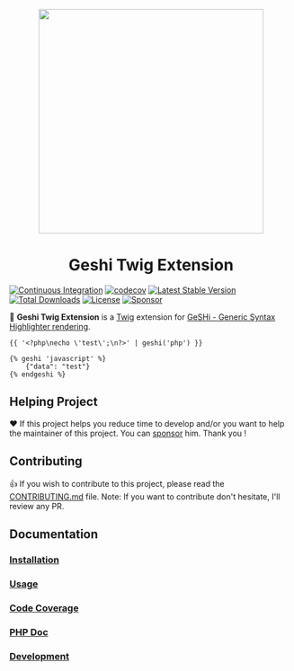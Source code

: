 <p align="center">
  <a href="https://neilime.github.io/geshi-twig-extension" target="_blank"><img src="https://repository-images.githubusercontent.com/19935239/628f1a00-eb4f-11e9-848a-0d9aa0369eee" width="400"></a>
  <h1 align="center">Geshi Twig Extension</h1>
</p>

[![Continuous Integration](https://github.com/neilime/geshi-twig-extension/actions/workflows/main-ci.yml/badge.svg)](https://github.com/neilime/geshi-twig-extension/actions/workflows/main-ci.yml)
[![codecov](https://codecov.io/gh/neilime/geshi-twig-extension/branch/main/graph/badge.svg?token=eMuwgNub7Z)](https://codecov.io/gh/neilime/geshi-twig-extension)
[![Latest Stable Version](https://poser.pugx.org/neilime/geshi-twig-extension/v/stable)](https://packagist.org/packages/neilime/geshi-twig-extension)
[![Total Downloads](https://poser.pugx.org/neilime/geshi-twig-extension/downloads)](https://packagist.org/packages/neilime/geshi-twig-extension)
[![License](https://poser.pugx.org/neilime/geshi-twig-extension/license)](https://packagist.org/packages/neilime/geshi-twig-extension)
[![Sponsor](https://img.shields.io/badge/%E2%9D%A4-Sponsor-ff69b4)](https://github.com/sponsors/neilime)

📢 **Geshi Twig Extension** is a [Twig](https://twig.symfony.com) extension for [GeSHi - Generic Syntax Highlighter rendering](https://github.com/GeSHi/geshi-1.0).

```twig
{{ '<?php\necho \'test\';\n?>' | geshi('php') }}
```

```twig
{% geshi 'javascript' %}
    {"data": "test"}
{% endgeshi %}
```

## Helping Project

❤️ If this project helps you reduce time to develop and/or you want to help the maintainer of this project. You can [sponsor](https://github.com/sponsors/neilime) him. Thank you !

## Contributing

👍 If you wish to contribute to this project, please read the [CONTRIBUTING.md](CONTRIBUTING.md) file. Note: If you want to contribute don't hesitate, I'll review any PR.

## Documentation

### [Installation](https://neilime.github.io/geshi-twig-extension/installation)

### [Usage](https://neilime.github.io/geshi-twig-extension/usage)

### [Code Coverage](https://codecov.io/gh/neilime/geshi-twig-extension)

### [PHP Doc](https://neilime.github.io/geshi-twig-extension/phpdoc)

### [Development](https://neilime.github.io/geshi-twig-extension/development)
